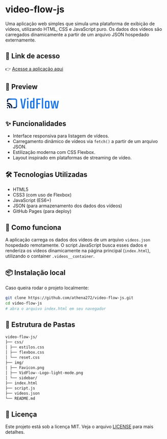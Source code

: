 # video-flow-js

Uma aplicação web simples que simula uma plataforma de exibição de vídeos, utilizando HTML, CSS e JavaScript puro. Os dados dos vídeos são carregados dinamicamente a partir de um arquivo JSON hospedado externamente.

## 🚀 Link de acesso

👉 [Acesse a aplicação aqui](https://athena272.github.io/video-flow-js/)

## 📸 Preview

![Preview do projeto](./img/VidFlow--Logo-light-mode.png)

## ✨ Funcionalidades

- Interface responsiva para listagem de vídeos.
- Carregamento dinâmico de vídeos via `fetch()` a partir de um arquivo JSON.
- Estilização moderna com CSS Flexbox.
- Layout inspirado em plataformas de streaming de vídeo.

## 🛠️ Tecnologias Utilizadas

- HTML5
- CSS3 (com uso de Flexbox)
- JavaScript (ES6+)
- JSON (para armazenamento dos dados dos vídeos)
- GitHub Pages (para deploy)


## 🧠 Como funciona

A aplicação carrega os dados dos vídeos de um arquivo `videos.json` hospedado remotamente. O script JavaScript busca esses dados e renderiza os vídeos dinamicamente na página principal (`index.html`), utilizando o container `.videos__container`.

## 📦 Instalação local

Caso queira rodar o projeto localmente:

```bash
git clone https://github.com/athena272/video-flow-js.git
cd video-flow-js
# abra o arquivo index.html em seu navegador
```

## 📁 Estrutura de Pastas
```
video-flow-js/
├── css/
│ ├── estilos.css
│ ├── flexbox.css
│ └── reset.css
├── img/
│ ├── Favicon.png
│ ├── VidFlow--Logo-light-mode.png
│ └── sidebar/
├── index.html
├── script.js
├── videos.json
└── README.md
```

## 📝 Licença
Este projeto está sob a licença MIT. Veja o arquivo [LICENSE](./LICENSE) para mais detalhes.


